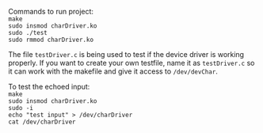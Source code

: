 Commands to run project: <br>
`make` <br>
`sudo insmod charDriver.ko` <br>
`sudo ./test` <br>
`sudo rmmod charDriver.ko` <br>

The file `testDriver.c` is being used to test if the device driver is working properly. If you want to create your own testfile, name it as `testDriver.c` so it can work with the makefile and give it access to `/dev/devChar`. 


To test the echoed input:<br>
`make`<br>
`sudo insmod charDriver.ko`<br>
`sudo -i`<br>
`echo "test input" > /dev/charDriver`<br>
`cat /dev/charDriver`
